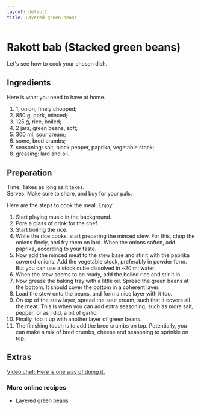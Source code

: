 ```yaml
---
layout: default
title: Layered green beans
---
```



# Rakott bab (Stacked green beans)

Let's see how to cook your chosen dish.

## Ingredients

Here is what you need to have at home.

1. 1, onion, finely chopped;
2. 850 g, pork, minced;
3. 125 g, rice, boiled;
4. 2 jars, green beans, soft;
5. 300 ml, sour cream;
6. some, bred crumbs;
7. seasoning: salt, black pepper, paprika, vegetable stock;
8. greasing: lard and oil.

## Preparation

Time: Takes as long as it takes.  
Serves: Make sure to share, and buy for your pals.

Here are the steps to cook the meal. Enjoy!

1. Start playing music in the background.
2. Pore a glass of drink for the chef.
3. Start boiling the rice.
4. While the rice cooks, start preparing the minced stew. For this, chop the onions finely, and fry them on lard. When the onions soften, add paprika, according to your taste.
5. Now add the minced meat to the stew base and stir it with the paprika covered onions. Add the vegetable stock, preferably in powder form. But you can use a stock cube dissolved in ~20 ml water.
6. When the stew seems to be ready, add the boiled rice and stir it in.
7. Now grease the baking tray with a little oil. Spread the green beans at the bottom. It should cover the bottom in a coherent layer.
8. Load the stew onto the beans, and form a nice layer with it too.
9. On top of the stew layer, spread the sour cream, such that it covers all the meat. This is when you can add extra seasoning, such as more salt, pepper, or as I did, a bit of garlic.
10. Finally, top it up with another layer of green beans.
11. The finishing touch is to add the bred crumbs on top. Potentially, you can make a mix of bred crumbs, cheese and seasoning to sprinkle on top. 

## Extras

[Video chef: Here is one way of doing it.](https://www.youtube.com/watch?v=q_T9GmNmqtM)

### More online recipes

* [Layered green beans](http://receptletoltes.hu/en/arch%C3%ADvum/4668)